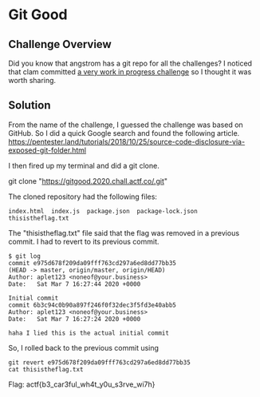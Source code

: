 ﻿# Git Good

## Challenge Overview

Did you know that angstrom has a git repo for all the challenges? I noticed that clam committed [a very work in progress challenge](https://gitgood.2020.chall.actf.co) so I thought it was worth sharing.

## Solution

From the name of the challenge, I guessed the challenge was based on GitHub. So I did a quick Google search and found the following article. 
https://pentester.land/tutorials/2018/10/25/source-code-disclosure-via-exposed-git-folder.html

I then fired up my terminal and did a git clone.

git clone "https://gitgood.2020.chall.actf.co/.git"

The cloned repository had the following files:

    index.html  index.js  package.json  package-lock.json  thisistheflag.txt

The "thisistheflag.txt" file said that the flag was removed in a previous commit. I had to revert to its previous commit. 

    $ git log
    commit e975d678f209da09fff763cd297a6ed8dd77bb35
    (HEAD -> master, origin/master, origin/HEAD)
    Author: aplet123 <noneof@your.business>
    Date:   Sat Mar 7 16:27:44 2020 +0000 

    Initial commit
    commit 6b3c94c0b90a897f246f0f32dec3f5fd3e40abb5
    Author: aplet123 <noneof@your.business>
    Date:   Sat Mar 7 16:27:24 2020 +0000

    haha I lied this is the actual initial commit

    
So, I rolled back to the previous commit using

    git revert e975d678f209da09fff763cd297a6ed8dd77bb35
    cat thisistheflag.txt 

Flag: actf{b3_car3ful_wh4t_y0u_s3rve_wi7h}

